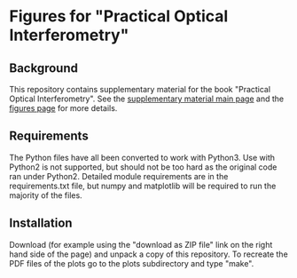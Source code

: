 # Figures for "Practical Optical Interferometry"

## Background
This repository contains supplementary material for the book "Practical Optical Interferometry". See the [supplementary material main page]() and the [figures page]() for more details.

## Requirements
The Python files have all been converted to work with Python3. Use with Python2 is not supported, but should not be too hard as the original code ran under Python2. Detailed module requirements are in the requirements.txt file, but numpy and matplotlib will be required to run the majority of the files.

## Installation
Download (for example using the "download as ZIP file" link on the right hand side of the page) and unpack a copy of this repository. To recreate the PDF files of the plots go to the plots subdirectory and type "make". 

